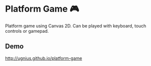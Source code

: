 # Platform Game 🎮

Platform game using Canvas 2D. Can be played with keyboard, touch controls or gamepad.

## Demo
http://ugnius.github.io/platform-game

